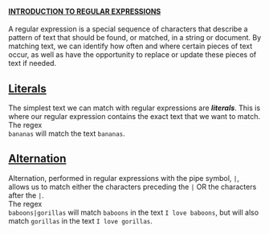 #### [INTRODUCTION TO REGULAR EXPRESSIONS](https://www.codecademy.com/courses/practical-data-cleaning/lessons/nlp-regex-conceptual/exercises/introduction)

A regular expression is a special sequence of characters that describe a pattern of text that should be found, or matched, in a string or document. 
By matching text, we can identify how often and where certain pieces of text occur, as well as have the opportunity to replace or update these pieces of text if needed.

## [Literals](https://www.codecademy.com/courses/practical-data-cleaning/lessons/nlp-regex-conceptual/exercises/literals)
The simplest text we can match with regular expressions are ***literals***. 
This is where our regular expression contains the exact text that we want to match.  
The regex  
`bananas` will match the text `bananas`.

## [Alternation](https://www.codecademy.com/courses/practical-data-cleaning/lessons/nlp-regex-conceptual/exercises/alternation)
Alternation, performed in regular expressions with the pipe symbol, `|`, allows us to match either the characters preceding the `|` OR the characters after the `|`.  
The regex  
`baboons|gorillas` will match `baboons` in the text `I love baboons`, but will also match `gorillas` in the text `I love gorillas`.
